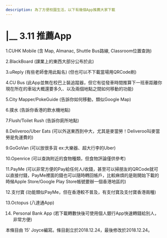 ```yaml
---
description: 為了方便校園生活，以下有幾個App推薦大家下載
---
```


# \|\_\_ 3.11 推薦App

1.CUHK Mobile \(含 Map, Almanac, Shuttle Bus路線, Classroom位置查詢\)

2.BlackBoard \(課業上的東西大部分公布於此\)

3.uReply \(有些老師會用此點名\) \(但也可以不下載當場用QRCode刷\)

4.CU Bus \(此App並無在校巴上裝追蹤器，但它有從發車時間推算下一班車距離你現在所在的車站大概還要多久、以及兩個地點之間如何移動的功能\)

5.City Mapper/PokeGuide \(告訴你如何移動，類似Google Map\)

6.撲水 \(告訴你香港的飲水機地點\)

7.Flush/Toilet Rush \(告訴你廁所地點\)

8.Deliveroo/Uber Eats \(可以外送東西到中大，尤其是麥當勞！Deliveroo叫麥當勞是免運費的\)

9.GoGoVan \(可以放很多貨 ex:大樂器、超大行李的Uber\)

10.Openrice \(可以查詢附近的食物種類，但食物評論僅供參考\)

11.PayMe \(可以非常方便的Pay給任何人/收錢，甚至可以掃朋友的QRCode就可以直接付錢，PayMe裡面的錢也可以隨時轉回帳戶，比較麻煩的是剛開始下載的時候Apple Store/Google Play Store帳號要辦一個香港地區的\)

12.支付寶 \(功能類似PayMe，但在香港較不普及，有支付寶及支付寶香港兩種\)

13.Octopus \(八達通App\)

14. Personal Bank App \(若下載轉數快後可使用個人銀行App快速轉錢給別人，非常方便\)

本條目由 15' Joyce編寫。條目創立於2018.12.24，最後修改於2018.12.24。

